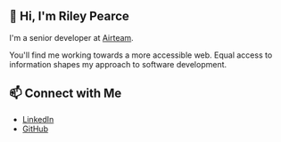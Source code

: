 ## 👋 Hi, I'm Riley Pearce

I'm a senior developer at [Airteam](https://www.airteam.com.au/).

You'll find me working towards a more accessible web. Equal access to information shapes my approach to software development.

## 📫 Connect with Me

- [LinkedIn](https://www.linkedin.com/in/riley-langbein-8374b5211)
- [GitHub](https://github.com/riley-pearce-airteam)
